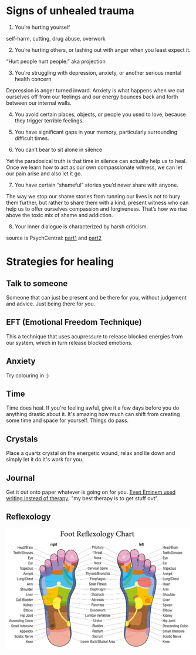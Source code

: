 <!-- TITLE: Healing -->
<!-- SUBTITLE: Resources on healing -->



# Signs of unhealed trauma

1. You’re hurting yourself

self-harm, cutting, drug abuse, overwork

2. You’re hurting others, or lashing out with anger when you least expect it.

“Hurt people hurt people.” aka projection

3. You’re struggling with depression, anxiety, or another serious mental health concern

Depression is anger turned inward. Anxiety is what happens when we cut ourselves off from our feelings and our energy bounces back and forth between our internal walls.

4. You avoid certain places, objects, or people you used to love, because they trigger terrible feelings.

5. You have significant gaps in your memory, particularly surrounding difficult times.

6. You can’t bear to sit alone in silence

Yet the paradoxical truth is that time in silence can actually help us to heal. Once we learn how to act as our own compassionate witness, we can let our pain arise and also let it go.

7. You have certain “shameful” stories you’d never share with anyone.

The way we stop our shame stories from running our lives is not to bury them further, but rather to share them with a kind, present witness who can help us to offer ourselves compassion and forgiveness. That’s how we rise above the toxic mix of shame and addiction.

8. Your inner dialogue is characterized by harsh criticism.

source is PsychCentral: [part1](https://blogs.psychcentral.com/addiction-mental-health/2018/09/top-signs-of-unhealed-trauma-part-1/) and [part2](https://blogs.psychcentral.com/addiction-mental-health/2018/09/top-signs-of-unhealed-trauma-part-2)

# Strategies for healing

## Talk to someone

Someone that can just be present and be there for you, without judgement and advice. Just being there for you.

## EFT (Emotional Freedom Technique)

This a technique that uses acupressure to release blocked energies from our system, which in turn release blocked emotions.

## Anxiety

Try colouring in :)
## Time

Time does heal. If you're feeling awful, give it a few days before you do anything drastic about it. It's amazing how much can shift from creating some time and space for yourself. Things do pass.
## Crystals

Place a quartz crystal on the energetic wound, relax and lie down and simply let it do it's work for you.

## Journal

Get it out onto paper whatever is going on for you. [Even Eminem used writing instead of therapy](https://youtu.be/Ji5I03sko8s?t=787); "my best therapy is to get stuff out".

## Reflexology

![Foot Reflexology Chart](/uploads/foot-reflexology-chart.jpg "Foot Reflexology Chart")